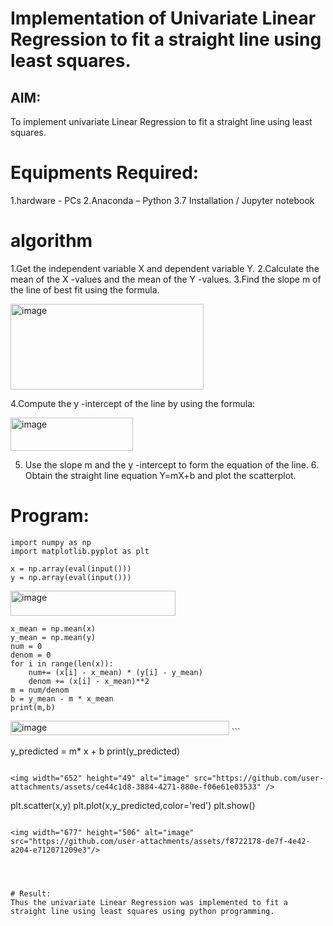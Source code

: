 # Implementation of Univariate Linear Regression to fit a straight line using least squares.
## AIM:
To implement univariate Linear Regression to fit a straight line using least squares.
# Equipments Required:
1.hardware - PCs
2.Anaconda – Python 3.7 Installation / Jupyter notebook
# algorithm
1.Get the independent variable X and dependent variable Y.
2.Calculate the mean of the X -values and the mean of the Y -values.
3.Find the slope m of the line of best fit using the formula.

<img width="309" height="137" alt="image" src="https://github.com/user-attachments/assets/4102a1b0-18cb-4d8c-b8c1-ab25ab57cbf9" />

4.Compute the y -intercept of the line by using the formula:

<img width="196" height="53" alt="image" src="https://github.com/user-attachments/assets/85555b14-ec50-4c84-8a79-ab33ef6a764e" />

5. Use the slope m and the y -intercept to form the equation of the line. 6. Obtain the straight line equation Y=mX+b and plot the scatterplot.
# Program:
```
import numpy as np 
import matplotlib.pyplot as plt 

x = np.array(eval(input()))
y = np.array(eval(input()))

```

 <img width="264" height="40" alt="image" src="https://github.com/user-attachments/assets/092966db-b2a4-4b62-bc1f-ff68d94577ad" />

```
x_mean = np.mean(x)
y_mean = np.mean(y)
num = 0
denom = 0 
for i in range(len(x)):
    num+= (x[i] - x_mean) * (y[i] - y_mean)
    denom += (x[i] - x_mean)**2
m = num/denom
b = y_mean - m * x_mean
print(m,b)
```

<img width="350" height="23" alt="image" src="https://github.com/user-attachments/assets/317ac668-73d4-4d99-9100-c3c7060399b5" />
```


y_predicted = m* x + b 
print(y_predicted)
```

<img width="652" height="49" alt="image" src="https://github.com/user-attachments/assets/ce44c1d8-3884-4271-880e-f06e61e03533" />

```
plt.scatter(x,y)
plt.plot(x,y_predicted,color='red')
plt.show()
```

<img width="677" height="506" alt="image" src="https://github.com/user-attachments/assets/f8722178-de7f-4e42-a204-e712071209e3"/>




# Result:
Thus the univariate Linear Regression was implemented to fit a straight line using least squares using python programming.











